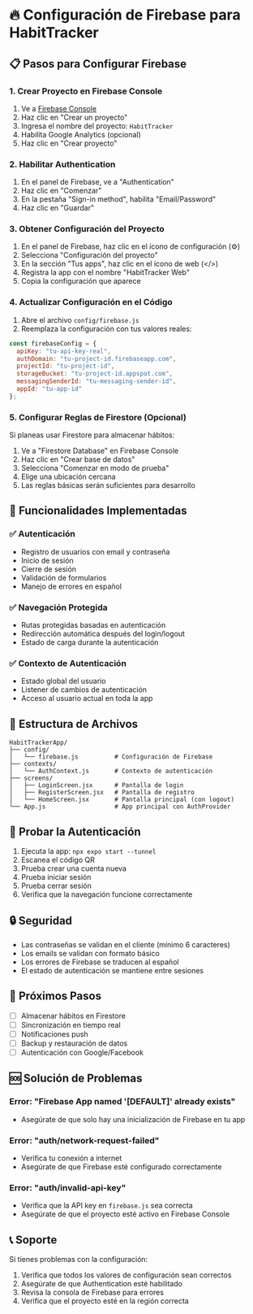 # 🔥 Configuración de Firebase para HabitTracker

## 📋 Pasos para Configurar Firebase

### 1. Crear Proyecto en Firebase Console

1. Ve a [Firebase Console](https://console.firebase.google.com/)
2. Haz clic en "Crear un proyecto"
3. Ingresa el nombre del proyecto: `HabitTracker`
4. Habilita Google Analytics (opcional)
5. Haz clic en "Crear proyecto"

### 2. Habilitar Authentication

1. En el panel de Firebase, ve a "Authentication"
2. Haz clic en "Comenzar"
3. En la pestaña "Sign-in method", habilita "Email/Password"
4. Haz clic en "Guardar"

### 3. Obtener Configuración del Proyecto

1. En el panel de Firebase, haz clic en el ícono de configuración (⚙️)
2. Selecciona "Configuración del proyecto"
3. En la sección "Tus apps", haz clic en el ícono de web (</>)
4. Registra la app con el nombre "HabitTracker Web"
5. Copia la configuración que aparece

### 4. Actualizar Configuración en el Código

1. Abre el archivo `config/firebase.js`
2. Reemplaza la configuración con tus valores reales:

```javascript
const firebaseConfig = {
  apiKey: "tu-api-key-real",
  authDomain: "tu-project-id.firebaseapp.com",
  projectId: "tu-project-id",
  storageBucket: "tu-project-id.appspot.com",
  messagingSenderId: "tu-messaging-sender-id",
  appId: "tu-app-id"
};
```

### 5. Configurar Reglas de Firestore (Opcional)

Si planeas usar Firestore para almacenar hábitos:

1. Ve a "Firestore Database" en Firebase Console
2. Haz clic en "Crear base de datos"
3. Selecciona "Comenzar en modo de prueba"
4. Elige una ubicación cercana
5. Las reglas básicas serán suficientes para desarrollo

## 🚀 Funcionalidades Implementadas

### ✅ Autenticación
- Registro de usuarios con email y contraseña
- Inicio de sesión
- Cierre de sesión
- Validación de formularios
- Manejo de errores en español

### ✅ Navegación Protegida
- Rutas protegidas basadas en autenticación
- Redirección automática después del login/logout
- Estado de carga durante la autenticación

### ✅ Contexto de Autenticación
- Estado global del usuario
- Listener de cambios de autenticación
- Acceso al usuario actual en toda la app

## 🔧 Estructura de Archivos

```
HabitTrackerApp/
├── config/
│   └── firebase.js          # Configuración de Firebase
├── contexts/
│   └── AuthContext.js       # Contexto de autenticación
├── screens/
│   ├── LoginScreen.jsx      # Pantalla de login
│   ├── RegisterScreen.jsx   # Pantalla de registro
│   └── HomeScreen.jsx       # Pantalla principal (con logout)
└── App.js                   # App principal con AuthProvider
```

## 🧪 Probar la Autenticación

1. Ejecuta la app: `npx expo start --tunnel`
2. Escanea el código QR
3. Prueba crear una cuenta nueva
4. Prueba iniciar sesión
5. Prueba cerrar sesión
6. Verifica que la navegación funcione correctamente

## 🔒 Seguridad

- Las contraseñas se validan en el cliente (mínimo 6 caracteres)
- Los emails se validan con formato básico
- Los errores de Firebase se traducen al español
- El estado de autenticación se mantiene entre sesiones

## 📱 Próximos Pasos

- [ ] Almacenar hábitos en Firestore
- [ ] Sincronización en tiempo real
- [ ] Notificaciones push
- [ ] Backup y restauración de datos
- [ ] Autenticación con Google/Facebook

## 🆘 Solución de Problemas

### Error: "Firebase App named '[DEFAULT]' already exists"
- Asegúrate de que solo hay una inicialización de Firebase en tu app

### Error: "auth/network-request-failed"
- Verifica tu conexión a internet
- Asegúrate de que Firebase esté configurado correctamente

### Error: "auth/invalid-api-key"
- Verifica que la API key en `firebase.js` sea correcta
- Asegúrate de que el proyecto esté activo en Firebase Console

## 📞 Soporte

Si tienes problemas con la configuración:
1. Verifica que todos los valores de configuración sean correctos
2. Asegúrate de que Authentication esté habilitado
3. Revisa la consola de Firebase para errores
4. Verifica que el proyecto esté en la región correcta 